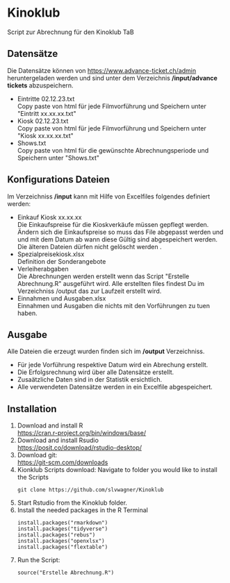 
# Kinoklub

Script zur Abrechnung für den Kinoklub TaB

## Datensätze

Die Datensätze können von <https://www.advance-ticket.ch/admin> heruntergeladen werden und sind unter dem Verzeichnis
**/input/advance tickets** abzuspeichern.

-   Eintritte 02.12.23.txt \
    Copy paste von html für jede Filmvorführung und Speichern unter "Eintritt xx.xx.xx.txt"
-   Kiosk 02.12.23.txt \
    Copy paste von html für jede Filmvorführung und Speichern unter "Kiosk xx.xx.xx.txt"
-   Shows.txt \
    Copy paste von html für die gewünschte Abrechnungsperiode und Speichern unter "Shows.txt"

## Konfigurations Dateien

Im Verzeichniss **/input** kann mit Hilfe von Excelfiles folgendes definiert werden:

-   Einkauf Kiosk xx.xx.xx \
    Die Einkaufspreise für die Kioskverkäufe müssen gepflegt werden. Ändern sich die Einkaufspreise so muss das File
    abgepasst werden und und mit dem Datum ab wann diese Gültig sind abgespeichert werden. Die älteren Dateien dürfen
    nicht gelöscht werden .
-   Spezialpreisekiosk.xlsx \
    Definition der Sonderangebote
-   Verleiherabgaben \
    Die Abrechnungen werden erstellt wenn das Script "Erstelle Abrechnung.R" ausgeführt wird. Alle erstellten files
    findest Du im Verzeichniss /output das zur Laufzeit erstellt wird.
-   Einnahmen und Ausgaben.xlsx \
    Einnahmen und Ausgaben die nichts mit den Vorführungen zu tuen haben. 

## Ausgabe 
Alle Dateien die erzeugt wurden finden sich im **/output** Verzeichniss.

- Für jede Vorführung respektive Datum wird ein Abrechung erstellt.
- Die Erfolgsrechnung wird über alle Datensätze erstellt.
- Zusaätzliche Daten sind in der Statistik ersichtlich.
- Alle verwendeten Datensätze werden in ein Excelfile abgespeichert.

## Installation

1.  Download and install R \
    <https://cran.r-project.org/bin/windows/base/>
2.  Download and install Rsudio \
    <https://posit.co/download/rstudio-desktop/>
3.  Download git: \
    <https://git-scm.com/downloads>
5.  Kionklub Scripts download:
    Navigate to folder you would like to install the Scripts
    ```
    git clone https://github.com/slvwagner/Kinoklub
    ```
6.  Start Rstudio from the Kinoklub folder.
7.  Install the needed packages in the R Terminal
    ```
    install.packages("rmarkdown")
    install.packages("tidyverse")
    install.packages("rebus")
    install.packages("openxlsx")
    install.packages("flextable")
    ```
8.  Run the Script:
    ```
    source("Erstelle Abrechnung.R")
    ```
